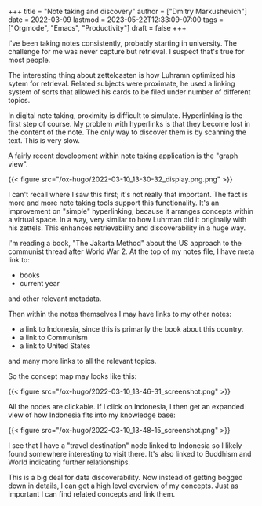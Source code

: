 +++
title = "Note taking and discovery"
author = ["Dmitry Markushevich"]
date = 2022-03-09
lastmod = 2023-05-22T12:33:09-07:00
tags = ["Orgmode", "Emacs", "Productivity"]
draft = false
+++

I've been taking notes consistently, probably starting in university. The challenge for me was never capture but retrieval. I suspect that's true for most people.

The interesting thing about zettelcasten is how Luhramn optimized his sytem for retrieval. Related subjects were proximate, he used a linking system of sorts that allowed his cards to be filed under number of different topics.

In digital note taking, proximity is difficult to simulate. Hyperlinking is the first step of course. My problem with hyperlinks is that they become lost in the content of the note. The only way to discover them is by scanning the text. This is very slow.

A fairly recent development within note taking application is the "graph view".

{{< figure src="/ox-hugo/2022-03-10_13-30-32_display.png.png" >}}

I can't recall where I saw this first; it's not really that important. The fact is more and more note taking tools support this functionality. It's an improvement on "simple" hyperlinking, because it arranges concepts within a virtual space. In a way, very similar to how Luhrman did it originally with his zettels. This enhances retrievability and discoverability in a huge way.

I'm reading a book, "The Jakarta Method" about the US approach to the communist thread after World War 2. At the top of my notes file, I have meta link to:

-   books
-   current year

and other relevant metadata.

Then within the notes themselves I may have links to my other notes:

-   a link to Indonesia, since this is primarily the book about this country.
-   a link to Communism
-   a link to United States

and many more links to all the relevant topics.

So the concept map may looks like this:

{{< figure src="/ox-hugo/2022-03-10_13-46-31_screenshot.png" >}}

All the nodes are clickable. If I click on Indonesia, I then get an expanded view of how Indonesia fits into my knowledge base:

{{< figure src="/ox-hugo/2022-03-10_13-48-15_screenshot.png" >}}

I see that I have a "travel destination" node linked to Indonesia so I likely found somewhere interesting to visit there. It's also linked to Buddhism and World indicating further relationships.

This is a big deal for data discoverability. Now instead of getting bogged down in details, I can get a high level overview of my concepts. Just as important I can find related concepts and link them.
